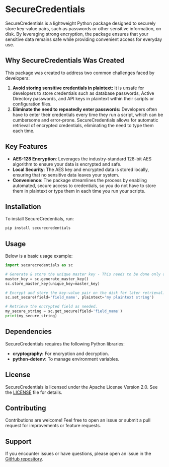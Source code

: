 # SecureCredentials

SecureCredentials is a lightweight Python package designed to securely store key-value pairs, such as passwords 
or other sensitive information, on disk. By leveraging strong encryption, the package ensures that your sensitive 
data remains safe while providing convenient access for everyday use.

## Why SecureCredentials Was Created
This package was created to address two common challenges faced by developers:

1. **Avoid storing sensitive credentials in plaintext:** It is unsafe for developers to store credentials such as 
database passwords, Active Directory passwords, and API keys in plaintext within their scripts or configuration files.
2. **Eliminate the need to repeatedly enter passwords:** Developers often have to enter their credentials every 
time they run a script, which can be cumbersome and error-prone. SecureCredentials allows for automatic retrieval 
of encrypted credentials, eliminating the need to type them each time.

## Key Features

- **AES-128 Encryption**: Leverages the industry-standard 128-bit AES algorithm to ensure your data is encrypted 
and safe.
- **Local Security**: The AES key and encrypted data is stored locally, ensuring that no sensitive data leaves 
your system.
- **Convenience**: The package streamlines the process by enabling automated, secure access to credentials, so 
you do not have to store them in plaintext or type them in each time you run your scripts.

## Installation

To install SecureCredentials, run:

```bash
pip install securecredentials
```

## Usage

Below is a basic usage example:

```python
import securecredentials as sc

# Generate & store the unique master key - This needs to be done only once. 
master_key = sc.generate_master_key()
sc.store_master_key(unique_key=master_key)

# Encrypt and store the key-value pair on the disk for later retrieval.
sc.set_secure(field='field_name', plaintext='my plaintext string')

# Retrieve the encrypted field as needed.
my_secure_string = sc.get_secure(field='field_name')
print(my_secure_string)
```

## Dependencies

SecureCredentials requires the following Python libraries:

- **cryptography:** For encryption and decryption.
- **python-dotenv:** To manage environment variables.

## License

SecureCredentials is licensed under the Apache License Version 2.0. See the 
[LICENSE](LICENSE) file for details.

## Contributing

Contributions are welcome! Feel free to open an issue or submit a pull request for improvements or feature requests.

## Support

If you encounter issues or have questions, please open an issue in the 
[GitHub repository](https://github.com/rohitlal125555/securecredentials/issues).


